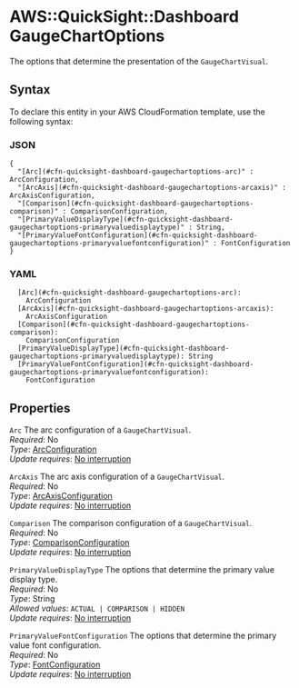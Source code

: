 # AWS::QuickSight::Dashboard GaugeChartOptions<a name="aws-properties-quicksight-dashboard-gaugechartoptions"></a>

The options that determine the presentation of the `GaugeChartVisual`\.

## Syntax<a name="aws-properties-quicksight-dashboard-gaugechartoptions-syntax"></a>

To declare this entity in your AWS CloudFormation template, use the following syntax:

### JSON<a name="aws-properties-quicksight-dashboard-gaugechartoptions-syntax.json"></a>

```
{
  "[Arc](#cfn-quicksight-dashboard-gaugechartoptions-arc)" : ArcConfiguration,
  "[ArcAxis](#cfn-quicksight-dashboard-gaugechartoptions-arcaxis)" : ArcAxisConfiguration,
  "[Comparison](#cfn-quicksight-dashboard-gaugechartoptions-comparison)" : ComparisonConfiguration,
  "[PrimaryValueDisplayType](#cfn-quicksight-dashboard-gaugechartoptions-primaryvaluedisplaytype)" : String,
  "[PrimaryValueFontConfiguration](#cfn-quicksight-dashboard-gaugechartoptions-primaryvaluefontconfiguration)" : FontConfiguration
}
```

### YAML<a name="aws-properties-quicksight-dashboard-gaugechartoptions-syntax.yaml"></a>

```
  [Arc](#cfn-quicksight-dashboard-gaugechartoptions-arc): 
    ArcConfiguration
  [ArcAxis](#cfn-quicksight-dashboard-gaugechartoptions-arcaxis): 
    ArcAxisConfiguration
  [Comparison](#cfn-quicksight-dashboard-gaugechartoptions-comparison): 
    ComparisonConfiguration
  [PrimaryValueDisplayType](#cfn-quicksight-dashboard-gaugechartoptions-primaryvaluedisplaytype): String
  [PrimaryValueFontConfiguration](#cfn-quicksight-dashboard-gaugechartoptions-primaryvaluefontconfiguration): 
    FontConfiguration
```

## Properties<a name="aws-properties-quicksight-dashboard-gaugechartoptions-properties"></a>

`Arc`  <a name="cfn-quicksight-dashboard-gaugechartoptions-arc"></a>
The arc configuration of a `GaugeChartVisual`\.  
*Required*: No  
*Type*: [ArcConfiguration](aws-properties-quicksight-dashboard-arcconfiguration.md)  
*Update requires*: [No interruption](https://docs.aws.amazon.com/AWSCloudFormation/latest/UserGuide/using-cfn-updating-stacks-update-behaviors.html#update-no-interrupt)

`ArcAxis`  <a name="cfn-quicksight-dashboard-gaugechartoptions-arcaxis"></a>
The arc axis configuration of a `GaugeChartVisual`\.  
*Required*: No  
*Type*: [ArcAxisConfiguration](aws-properties-quicksight-dashboard-arcaxisconfiguration.md)  
*Update requires*: [No interruption](https://docs.aws.amazon.com/AWSCloudFormation/latest/UserGuide/using-cfn-updating-stacks-update-behaviors.html#update-no-interrupt)

`Comparison`  <a name="cfn-quicksight-dashboard-gaugechartoptions-comparison"></a>
The comparison configuration of a `GaugeChartVisual`\.  
*Required*: No  
*Type*: [ComparisonConfiguration](aws-properties-quicksight-dashboard-comparisonconfiguration.md)  
*Update requires*: [No interruption](https://docs.aws.amazon.com/AWSCloudFormation/latest/UserGuide/using-cfn-updating-stacks-update-behaviors.html#update-no-interrupt)

`PrimaryValueDisplayType`  <a name="cfn-quicksight-dashboard-gaugechartoptions-primaryvaluedisplaytype"></a>
The options that determine the primary value display type\.  
*Required*: No  
*Type*: String  
*Allowed values*: `ACTUAL | COMPARISON | HIDDEN`  
*Update requires*: [No interruption](https://docs.aws.amazon.com/AWSCloudFormation/latest/UserGuide/using-cfn-updating-stacks-update-behaviors.html#update-no-interrupt)

`PrimaryValueFontConfiguration`  <a name="cfn-quicksight-dashboard-gaugechartoptions-primaryvaluefontconfiguration"></a>
The options that determine the primary value font configuration\.  
*Required*: No  
*Type*: [FontConfiguration](aws-properties-quicksight-dashboard-fontconfiguration.md)  
*Update requires*: [No interruption](https://docs.aws.amazon.com/AWSCloudFormation/latest/UserGuide/using-cfn-updating-stacks-update-behaviors.html#update-no-interrupt)